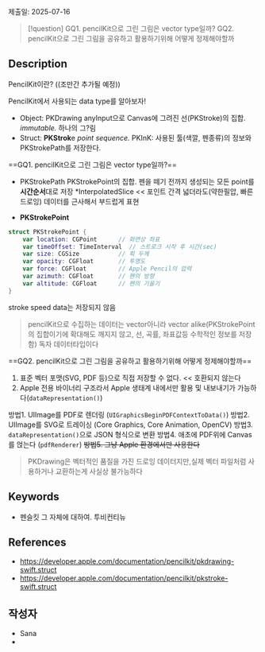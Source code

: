 제출일: 2025-07-16

>[!question]
>GQ1. pencilKit으로 그린 그림은 vector type일까?
>GQ2. pencilKit으로 그린 그림을 공유하고 활용하기위해 어떻게 정제해야할까

## Description
PencilKit이란?
((조만간 추가될 예정))

PencilKit에서 사용되는 data type를 알아보자!
- Object: PKDrawing 
anyInput으로 Canvas에 그려진 선(PKStroke)의 집합. _immutable._ 하나의 그?림
- Struct: **PKStrok**e 
_point sequence._ PKInK: 사용된 툴(색깔, 펜종류)의 정보와 PKStrokePath를 저장한다.

==GQ1. pencilKit으로 그린 그림은 vector type일까?==
 - PKStrokePath
PKStrokePoint의 집합. 펜을 떼기 전까지 생성되는 모든 point를 **시간순서**대로 저장
*InterpolatedSlice << 포인트 간격 넓더라도(약한필압, 빠른드로잉) 데이터를 근사해서 부드럽게 표현

- **PKStrokePoint**
```swift
struct PKStrokePoint {
    var location: CGPoint      // 화면상 좌표
    var timeOffset: TimeInterval  // 스트로크 시작 후 시간(sec)
    var size: CGSize           // 획 두께
    var opacity: CGFloat       // 투명도
    var force: CGFloat         // Apple Pencil의 압력
    var azimuth: CGFloat       // 펜의 방향 
    var altitude: CGFloat      // 펜의 기울기 
}
```
stroke speed data는 저장되지 않음

> pencilKit으로 수집하는 데이터는  vector아니라 vector alike(PKStrokePoint의 집합이기에 확대해도 깨지지 않고, 선, 곡률, 좌표값등 수학적인 정보를 저장함) 독자 데이터타입이다

==GQ2. pencilKit으로 그린 그림을 공유하고 활용하기위해 어떻게 정제해야할까==
1. 표준 벡터 포맷(SVG, PDF 등)으로 직접 저장할 수 없다. << 호환되지 않는다
2. Apple 전용 바이너리 구조라서 Apple 생태계 내에서만 활용 및 내보내기가 가능하다(`dataRepresentation()`)

방법1. UIImage를 PDF로 렌더링 (`UIGraphicsBeginPDFContextToData()`)
방법2. UIImage를 SVG로 트레이싱 (Core Graphics, Core Animation, OpenCV)
방법3. `dataRepresentation()`으로 JSON 형식으로 변환
방법4. 애초에 PDF위에 Canvas를 얹는다 (`pdfRenderer`)
~~방법5. 그냥 Apple 환경에서만 사용한다~~

>PKDrawing은 벡터적인 품질을 가진 드로잉 데이터지만,실제 벡터 파일처럼 사용하거나 교환하는게 사실상 불가능하다

## Keywords
+ 펜슬킷 그 자체에 대하여. 투비컨티뉴

## References
- https://developer.apple.com/documentation/pencilkit/pkdrawing-swift.struct
- https://developer.apple.com/documentation/pencilkit/pkstroke-swift.struct

## 작성자
- Sana
- 